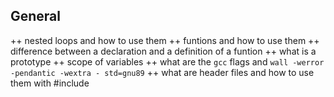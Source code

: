 ## General
++ nested loops and how to use them
++ funtions and how to use them
++ difference between a declaration and a definition of a funtion
++ what is a prototype
++ scope of variables
++ what are the `gcc` flags and `wall -werror -pendantic -wextra - std=gnu89`
++ what are header files and how to use them with #include
